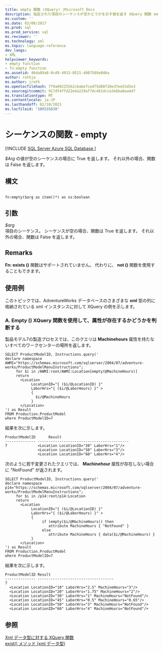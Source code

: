 ```yaml
---
title: empty 関数 (XQuery) |Microsoft Docs
description: 指定された項目のシーケンスが空かどうかを示す値を返す XQuery 関数 empty () について説明します。
ms.custom: ''
ms.date: 03/09/2017
ms.prod: sql
ms.prod_service: sql
ms.reviewer: ''
ms.technology: xml
ms.topic: language-reference
dev_langs:
- XML
helpviewer_keywords:
- empty function
- fn:empty function
ms.assetid: 46da89a8-0cd9-4913-8521-4087589a04ba
author: rothja
ms.author: jroth
ms.openlocfilehash: 7f9a09225562cbabe7ced75d80f26e37ee53d3e3
ms.sourcegitcommit: 917df4ffd22e4a229af7dc481dcce3ebba0aa4d7
ms.translationtype: MT
ms.contentlocale: ja-JP
ms.lasthandoff: 02/10/2021
ms.locfileid: "100335838"
---
```

# <a name="functions-on-sequences---empty"></a>シーケンスの関数 - empty
[!INCLUDE [SQL Server Azure SQL Database ](../includes/applies-to-version/sqlserver.md)]

  *$Arg* の値が空のシーケンスの場合に True を返します。 それ以外の場合、関数は False を返します。  
  
## <a name="syntax"></a>構文  
  
```  
  
fn:empty($arg as item()*) as xs:boolean  
```  
  
## <a name="arguments"></a>引数  
 *$arg*  
 項目のシーケンス。 シーケンスが空の場合、関数は True を返します。 それ以外の場合、関数は False を返します。  
  
## <a name="remarks"></a>Remarks  
 **Fn: exists ()** 関数はサポートされていません。 代わりに、 **not ()** 関数を使用することもできます。  
  
## <a name="examples"></a>使用例  
 このトピックでは、AdventureWorks データベースのさまざまな **xml** 型の列に格納されている xml インスタンスに対して XQuery の例を示します。  
  
### <a name="a-using-the-empty-xquery-function-to-determine-if-an-attribute-is-present"></a>A. Empty () XQuery 関数を使用して、属性が存在するかどうかを判断する  
 製品モデル7の製造プロセスでは、このクエリは **Machinehours** 属性を持たないすべてのワークセンターの場所を返します。  
  
```  
SELECT ProductModelID, Instructions.query('  
declare namespace AWMI="https://schemas.microsoft.com/sqlserver/2004/07/adventure-works/ProductModelManuInstructions";  
     for $i in /AWMI:root/AWMI:Location[empty(@MachineHours)]  
     return  
       <Location  
            LocationID="{ ($i/@LocationID) }"  
            LaborHrs="{ ($i/@LaborHours) }" >  
            {   
              $i/@MachineHours  
            }    
       </Location>  
') as Result  
FROM Production.ProductModel  
where ProductModelID=7  
```  
  
 結果を次に示します。  
  
```  
ProductModelID      Result          
-------------- ------------------------------------------  
7              <Location LocationID="30" LaborHrs="1"/>  
               <Location LocationID="50" LaborHrs="3"/>  
               <Location LocationID="60" LaborHrs="4"/>  
```  
  
 次のように若干変更されたクエリでは、 **Machinehour** 属性が存在しない場合に "NotFound" が返されます。  
  
```  
SELECT ProductModelID, Instructions.query('  
declare namespace p14="https://schemas.microsoft.com/sqlserver/2004/07/adventure-works/ProductModelManuInstructions";  
     for $i in /p14:root/p14:Location  
     return  
       <Location  
            LocationID="{ ($i/@LocationID) }"  
            LaborHrs="{ ($i/@LaborHours) }" >  
            {   
                 if (empty($i/@MachineHours)) then  
                    attribute MachineHours { "NotFound" }  
                 else  
                    attribute MachineHours { data($i/@MachineHours) }  
            }    
       </Location>  
') as Result  
FROM Production.ProductModel  
where ProductModelID=7  
```  
  
 結果を次に示します。  
  
```  
ProductModelID Result                         
-------------- -----------------------------------  
7                
  <Location LocationID="10" LaborHrs="2.5" MachineHours="3"/>  
  <Location LocationID="20" LaborHrs="1.75" MachineHours="2"/>  
  <Location LocationID="30" LaborHrs="1" MachineHours="NotFound"/>  
  <Location LocationID="45" LaborHrs="0.5" MachineHours="0.65"/>  
  <Location LocationID="50" LaborHrs="3" MachineHours="NotFound"/>  
  <Location LocationID="60" LaborHrs="4" MachineHours="NotFound"/>  
```  
  
## <a name="see-also"></a>参照  
 [Xml データ型に対する XQuery 関数](../xquery/xquery-functions-against-the-xml-data-type.md)   
 [exist&#40;&#41; メソッド &#40;xml データ型&#41;](../t-sql/xml/exist-method-xml-data-type.md)  
  
  

